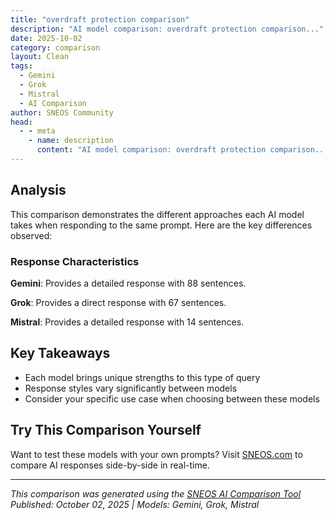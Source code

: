 ```yaml
---
title: "overdraft protection comparison"
description: "AI model comparison: overdraft protection comparison..."
date: 2025-10-02
category: comparison
layout: Clean
tags:
  - Gemini
  - Grok
  - Mistral
  - AI Comparison
author: SNEOS Community
head:
  - - meta
    - name: description
      content: "AI model comparison: overdraft protection comparison..."
---
```


<ChatComparison
  title="overdraft protection comparison"
  prompt="overdraft protection comparison"
  :responses='{"Gemini": "Okay, let\u0027s break down a comparison of overdraft protection options. This is a complex topic, as different banks and credit unions have different policies and features. I\u0027ll give you a general framework, and then we can drill down if you have specific institutions in mind.\n\n**What is Overdraft Protection?**\n\nOverdraft protection is a service offered by banks and credit unions to help you avoid the embarrassment and fees associated with overdrawing your account. When you attempt a transaction (check, debit card purchase, ATM withdrawal, or electronic payment) that would take your account balance below zero, overdraft protection kicks in to cover the transaction.\n\n**Why is it Important to Compare Overdraft Protection?**\n\n* **Avoid High Fees:** Overdraft fees can be very expensive (typically around $30-$40 per item), and they can quickly add up if you overdraft multiple times.\n* **Protect Your Credit:** While overdrafts themselves don\u0027t directly impact your credit score, failing to repay a negative balance can lead to your account being closed and sent to collections, which *will* damage your credit.\n* **Peace of Mind:** Overdraft protection can give you peace of mind knowing that you\u0027re less likely to accidentally overdraw your account and face unexpected fees.\n\n**Types of Overdraft Protection**\n\nHere\u0027s a comparison of the most common types of overdraft protection, along with their pros and cons:\n\n| Feature | Description | Pros | Cons | Typical Cost |\n|------------------------------|---------------------------------------------------------------------------------------|------------------------------------------------------------------------------------------------------------------------------------|-----------------------------------------------------------------------------------------------------------------------------------|----------------------------------------------------|\n| **Linked Account Transfer** | Transfers funds automatically from a linked savings account, credit card, or line of credit. | Generally the cheapest option; often no fee or a small transfer fee. Prevents declined transactions. | Requires having a sufficient balance in the linked account or available credit. Credit card transfers may incur interest charges. | Typically \\$0 - \\$10 per transfer. Credit card transfers accrue interest. |\n| **Overdraft Line of Credit** | A pre-approved line of credit attached to your checking account. | Can cover larger overdrafts than linked accounts; usually lower interest rates than overdraft fees. Prevents declined transactions. | Requires credit approval; interest is charged on the amount borrowed. May have an annual fee. | Interest rate on borrowed amount (variable). Possible annual fee. |\n| **Overdraft Coverage Program** (Courtesy Pay/Debit Card Coverage) | The bank covers the overdraft and charges you a fee for each transaction. | Can be helpful in emergencies when other options are not available. Prevents declined transactions. | Usually the most expensive option; high fees per transaction. The bank is not obligated to cover the overdraft. | Typically \\$30 - \\$40 per transaction. |\n| **Overdraft Protection Opt-Out** | The bank declines the transaction if you don\u0027t have sufficient funds. | You avoid overdraft fees. | Transactions will be declined and you may face other consequences (e.g., late payment fees to merchants, embarrassment at the register). | Free. |\n\n**Key Factors to Consider When Comparing Overdraft Protection:**\n\n* **Fees:** This is the most obvious factor. How much does the bank charge *per transaction* if you overdraft? Are there daily limits on the number of overdraft fees? Are there monthly limits?\n* **Interest Rates (for Line of Credit):** If you\u0027re considering an overdraft line of credit, compare the interest rates charged by different banks.\n* **Transfer Limits (for Linked Accounts):** Is there a limit to how much you can transfer from a linked account each day or month?\n* **Availability:** Is the service available for all types of transactions (checks, debit card purchases, ATM withdrawals, electronic payments)?\n* **Grace Periods:** Does the bank offer a grace period (e.g., until the end of the business day) to deposit funds and avoid the fee?\n* **Opt-In/Opt-Out:** Federal law requires banks to get your permission (opt-in) before charging you overdraft fees for ATM withdrawals and one-time debit card purchases. You can choose to opt-out, in which case the bank will decline the transaction if you don\u0027t have sufficient funds. However, banks can still charge overdraft fees for checks, recurring debit card payments, and electronic payments, regardless of whether you opt-in to overdraft coverage for ATM/debit card transactions.\n* **Repayment Terms:** How quickly must you repay the overdraft amount? What are the consequences of failing to repay?\n* **Eligibility:** Are there any eligibility requirements for the overdraft protection service (e.g., minimum balance requirements, credit score requirements)?\n* **Customer Service:** How easy is it to contact the bank\u0027s customer service department if you have questions or problems?\n\n**Example Comparison (Hypothetical Banks)**\n\nLet\u0027s say you\u0027re considering two banks: Bank A and Bank B.\n\n| Feature | Bank A | Bank B |\n|-----------------------------|-------------------------------------------|-------------------------------------------|\n| **Linked Account Transfer** | \\$5 per transfer | Free |\n| **Overdraft Fee** | \\$35 per transaction, max 3 per day | \\$30 per transaction, max 4 per day |\n| **Overdraft Line of Credit**| 18% APR | 15% APR |\n| **Grace Period** | No | Yes, until end of business day |\n| **Opt-In Required** | Yes, for ATM/Debit | Yes, for ATM/Debit |\n\n**Analysis:**\n\n* **If you often use a linked account:** Bank B is the clear winner because the transfers are free.\n* **If you occasionally overdraft:** Bank B\u0027s lower overdraft fee and grace period are advantageous.\n* **If you need a line of credit:** Bank B\u0027s lower APR is preferable, although you\u0027d need to compare any annual fees.\n\n**How to Choose the Best Option:**\n\n1. **Assess Your Spending Habits:** Do you often come close to overdrawing your account? Are you good at tracking your balance?\n2. **Review Your Bank\u0027s Options:** Carefully read the terms and conditions of each overdraft protection service offered by your bank. Don\u0027t hesitate to ask questions.\n3. **Compare the Costs:** Calculate the potential costs of each option based on your spending habits.\n4. **Consider Your Credit Score:** If you\u0027re considering an overdraft line of credit, your credit score will be a factor in whether you\u0027re approved and what interest rate you receive.\n5. **Decide if You Need It:** If you are good at managing your money, you can opt-out of overdraft programs. You will avoid the fees, but risk having transactions declined.\n\n**Alternatives to Overdraft Protection:**\n\n* **Balance Alerts:** Set up low-balance alerts through your bank\u0027s website or mobile app.\n* **Budgeting:** Create a budget and track your spending to avoid overspending.\n* **Reconcile Your Account Regularly:** Check your account balance and transactions frequently to catch any errors or unauthorized activity.\n* **Direct Deposit:** Set up direct deposit to ensure that your paycheck is deposited into your account on time.\n* **Consider a Different Bank:** If your current bank\u0027s overdraft fees are too high, consider switching to a bank or credit union with more favorable policies.\n* **Use Cash or Prepaid Cards:** When you\u0027re concerned about overspending, use cash or a prepaid debit card instead of your regular debit card.\n\n**Important Note:** Bank policies can change, so it\u0027s crucial to verify the latest information with your bank or credit union. Also, this information is for general guidance only and does not constitute financial advice.\n\n**To get a more specific comparison, please tell me:**\n\n* **Which banks or credit unions are you considering?**\n* **What are your typical spending habits?** (e.g., Do you frequently overdraft? Do you prefer using debit cards or checks?)\n* **Are you primarily concerned about avoiding fees or preventing declined transactions?**\n\nWith that information, I can provide a more tailored and helpful comparison.\n", "Grok": "Overdraft protection is a service offered by banks and credit unions to cover transactions when you don\u2019t have enough money in your checking account to pay for them, helping you avoid bounced checks or declined transactions. However, the specifics of overdraft protection vary by financial institution, including costs, coverage, and linked accounts. Below, I\u2019ve provided a comparison framework to help you evaluate overdraft protection options, along with examples from popular U.S. banks (as of late 2023\u2014note that policies and fees can change, so always check the latest terms with your bank).\n\n### Key Factors to Compare Overdraft Protection\n1. **Type of Overdraft Protection**\n - **Linked Account**: Transfers funds from a linked savings account, credit card, or line of credit to cover the shortfall.\n - **Overdraft Line of Credit**: A pre-approved credit line that kicks in when your account is overdrawn, with interest on the borrowed amount.\n - **Automatic Opt-In/Opt-Out**: Some banks automatically enroll you in overdraft protection for debit card transactions and ATM withdrawals, while others require you to opt in.\n\n2. **Fees**\n - **Overdraft Fee**: A flat fee charged per overdraft transaction (e.g., $30\u2013$36 per item).\n - **Transfer Fee**: A fee for transferring funds from a linked account to cover an overdraft (e.g., $0\u2013$12 per transfer).\n - **Interest Rates**: If linked to a line of credit or credit card, interest may apply on the borrowed amount.\n - **Daily Maximum Fees**: Some banks cap the number of overdraft fees per day.\n\n3. **Coverage Limits**\n - The maximum amount or number of transactions covered by overdraft protection.\n - Restrictions on which transactions qualify (e.g., checks, debit purchases, ATM withdrawals).\n\n4. **Processing Policies**\n - **Transaction Order**: Banks may process larger transactions first, potentially increasing the number of overdraft occurrences.\n - **Decline vs. Cover**: Whether the bank declines transactions (no fee) or covers them (with a fee) if funds aren\u2019t available.\n\n5. **Additional Features**\n - Grace periods to deposit funds before a fee is charged.\n - Fee waivers for small overdrafts (e.g., under $5).\n - Alerts to notify you of low balances or overdrafts.\n\n### Comparison of Overdraft Protection at Major U.S. Banks\nHere\u2019s a snapshot of overdraft protection policies at some major banks, based on publicly available information as of late 2023. Always confirm current policies directly with the bank.\n\n| **Bank** | **Overdraft Fee** | **Transfer Fee (Linked Account)** | **Overdraft Protection Options** | **Special Features** |\n|-----------------------|-------------------|-----------------------------------|-----------------------------------------------|-------------------------------------------------------------------------------------|\n| **Bank of America** | $10 per item | $0 | Linked savings or credit card | Balance Connect: Link up to 5 accounts; no fee if overdraft is under $1. |\n| **Chase** | $34 per item | $0 | Linked savings or credit card; overdraft line | No fee if overdraft is repaid by 11 PM ET the next business day; $5 fee cap/day. |\n| **Wells Fargo** | $35 per item | $0 | Linked savings or credit card | 24-hour grace period to cover overdraft before fee; no fee for overdrafts under $5. |\n| **Citibank** | $0 (no fee) | $0 | Linked savings or line of credit | Eliminated overdraft fees; transactions may be declined if no funds are available. |\n| **PNC Bank** | $36 per item | $0 | Linked accounts or line of credit | Low Cash Mode: Tools to avoid fees, including a grace period to cover overdrafts. |\n\n### Additional Notes\n- **Fee Trends**: Many banks have reduced or eliminated overdraft fees in recent years due to regulatory scrutiny and consumer demand. For example, Citibank and Capital One no longer charge overdraft fees as of 2023.\n- **Credit Unions**: Often have lower fees and more flexible overdraft protection compared to traditional banks. For instance, Navy Federal Credit Union offers optional overdraft protection with a $20 fee per transaction but caps fees at $60/day.\n- **Alternatives**: Consider banks with no-overdraft-fee policies (e.g., Ally Bank, SoFi) or use budgeting apps to avoid overdrafts altogether.\n\n### How to Choose the Best Overdraft Protection\n1. **Assess Your Needs**: If you rarely overdraw, a no-fee bank or minimal overdraft protection might suffice. If overdrafts are frequent, look for low fees or grace periods.\n2. **Compare Costs**: Factor in both overdraft fees and transfer fees. A $0 transfer fee from a linked account (like at Chase or Bank of America) can save money compared to a flat overdraft fee.\n3. **Check Coverage**: Ensure the protection applies to the types of transactions you make most (e.g., debit purchases, checks).\n4. **Look for Perks**: Grace periods (like Wells Fargo\u2019s 24-hour window) or fee caps can reduce costs.\n5. **Consider Alternatives**: Opt for a bank with no overdraft fees if avoiding costs is a priority.\n\nIf you\u0027re looking for specific recommendations or a comparison of banks not listed here, let me know your location or preferred institutions, and I can dig deeper. Also, share your typical banking habits (e.g., frequent debit use, occasional overdrafts) for a more tailored analysis!", "Mistral": "Overdraft protection is a service offered by banks to help customers avoid fees and declined transactions when they spend more money than they have available in their checking account. Here\u0027s a comparison of overdraft protection services from some major U.S. banks:\n\n1. **Bank of America**\n - *Service Name*: Overdraft Protection\n - *Linked Accounts*: Savings, secondary checking, credit card, or line of credit\n - *Fees*: $12 per day for transfers from linked accounts; $35 per item for overdrafts not covered by linked accounts\n - *Limits*: Maximum of 6 transfers per day from savings; $75 minimum transfer from line of credit\n\n2. **Chase**\n - *Service Name*: Overdraft Protection\n - *Linked Accounts*: Savings, other checking accounts, or credit card\n - *Fees*: $34 per item for overdrafts; no fee for transfers from linked accounts\n - *Limits*: Maximum of 3 transfers per day from savings; must opt-in for coverage of ATM and one-time debit card transactions\n\n3. **Wells Fargo**\n - *Service Name*: Overdraft Protection Service\n - *Linked Accounts*: Savings, other checking accounts, or credit card\n - *Fees*: $35 per item for overdrafts; $12.50 per day for transfers from linked accounts\n - *Limits*: Maximum of 6 transfers per day from savings\n\n4. **Citibank**\n - *Service Name*: Overdraft Protection Coverage\n - *Linked Accounts*: Savings, other checking accounts, credit card, or line of credit\n - *Fees*: $34 per item for overdrafts; no fee for transfers from linked accounts\n - *Limits*: Must opt-in for coverage of ATM and one-time debit card transactions\n\n5. **U.S. Bank**\n - *Service Name*: Overdraft Protection\n - *Linked Accounts*: Savings, other checking accounts, credit card, or line of credit\n - *Fees*: $36 per item for overdrafts; no fee for transfers from linked accounts\n - *Limits*: Maximum of 4 transfers per day from savings; must opt-in for coverage of ATM and one-time debit card transactions\n\n6. **Capital One**\n - *Service Name*: Next Day Grace\n - *Linked Accounts*: Savings, money market, or line of credit\n - *Fees*: $35 per item for overdrafts; no fee for automatic transfers from linked accounts\n - *Limits*: One full business day to bring the account back to a positive balance before a fee is charged\n\nBefore choosing a bank or a specific overdraft protection service, it\u0027s essential to understand the fees, limits, and linked account options. Always review the most recent information from the bank, as policies and fees can change."}' 
  published-date="12:40"
/>

## Analysis

This comparison demonstrates the different approaches each AI model takes when responding to the same prompt. Here are the key differences observed:

### Response Characteristics

**Gemini**: Provides a detailed response with 88 sentences. 

**Grok**: Provides a direct response with 67 sentences. 

**Mistral**: Provides a detailed response with 14 sentences. 

## Key Takeaways

- Each model brings unique strengths to this type of query
- Response styles vary significantly between models
- Consider your specific use case when choosing between these models

## Try This Comparison Yourself

Want to test these models with your own prompts? Visit [SNEOS.com](https://sneos.com) to compare AI responses side-by-side in real-time.

---

*This comparison was generated using the [SNEOS AI Comparison Tool](https://sneos.com)*
*Published: October 02, 2025 | Models: Gemini, Grok, Mistral*
